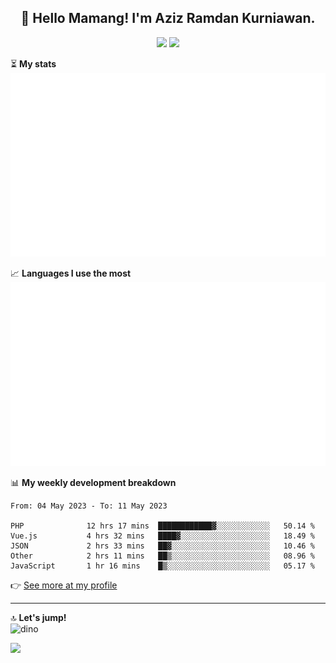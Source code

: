 <h2 align="center">👋 Hello Mamang! I'm Aziz Ramdan Kurniawan.</h2>  
<p align="center">
  <img src="https://komarev.com/ghpvc/?username=azizramdan">
  <img src="https://wakatime.com/badge/user/90056fa0-4c31-4eca-954e-2a3ac05896f9.svg">
</p>
    
⏳ **My stats**  
![](https://raw.githubusercontent.com/azizramdan/github-stats/master/generated/overview.svg#gh-dark-mode-only)

📈 **Languages I use the most**  
![](https://raw.githubusercontent.com/azizramdan/github-stats/master/generated/languages.svg#gh-dark-mode-only)

📊 **My weekly development breakdown**
<!--START_SECTION:waka-->

```text
From: 04 May 2023 - To: 11 May 2023

PHP              12 hrs 17 mins  ████████████▓░░░░░░░░░░░░   50.14 %
Vue.js           4 hrs 32 mins   ████▓░░░░░░░░░░░░░░░░░░░░   18.49 %
JSON             2 hrs 33 mins   ██▓░░░░░░░░░░░░░░░░░░░░░░   10.46 %
Other            2 hrs 11 mins   ██▒░░░░░░░░░░░░░░░░░░░░░░   08.96 %
JavaScript       1 hr 16 mins    █▒░░░░░░░░░░░░░░░░░░░░░░░   05.17 %
```

<!--END_SECTION:waka-->
👉 [See more at my profile](https://wakatime.com/@azizramdan)
***
🔝 **Let's jump!**  
![dino](https://raw.githubusercontent.com/azizramdan/azizramdan/master/dino.gif)  

![](https://hit.yhype.me/github/profile?user_id=27954794)

